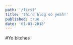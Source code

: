 ```yaml
---
path: '/first'  
title: 'third blog so yeah!'  
published: true
date: '01-01-2018'
---
```


#Yo bitches

